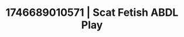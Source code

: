 ---
categories:
- Artistic control
- AI-generated
- Romantic kink
- Sultry laughter
- Moonlit passion
- ASMR
- Mid-century kink
- Cosplay
image: /assets/images/1746689010571.jpg
layout: post
seo:
  description: Featured content with sensual ABDL Play, Scat Fetish. HD images available.
  keywords: ABDL Play, Scat Fetish
  og_image: /assets/images/1746689010571.jpg
  schema_type: VisualArtwork
tags:
- ABDL Play
- Scat Fetish
- '#1746689010571'
title: 1746689010571 | Scat Fetish ABDL Play
---
